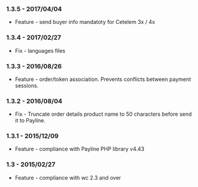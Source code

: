 

### 1.3.5 - 2017/04/04
* Feature - send buyer info mandatoty for Cetelem 3x / 4x

### 1.3.4 - 2017/02/27
* Fix - languages files

### 1.3.3 - 2016/08/26
* Feature - order/token association. Prevents conflicts between payment sessions.

### 1.3.2 - 2016/08/04
* Fix - Truncate order details product name to 50 characters before send it to Payline.

### 1.3.1 - 2015/12/09
* Feature - compliance with Payline PHP library v4.43

### 1.3 - 2015/02/27
* Feature - compliance with wc 2.3 and over
